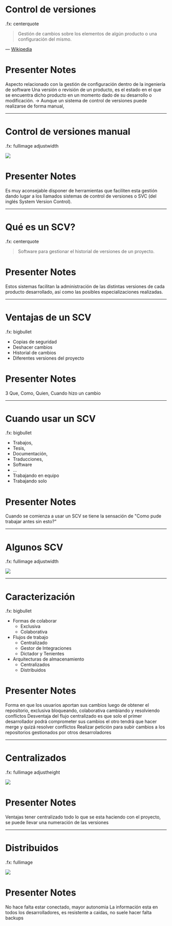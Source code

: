 Control de versiones
====================

.fx: centerquote

> Gestión de cambios sobre los elementos de algún producto o una configuración del mismo.

<p class="cite">— <a href="http://wikipedia.org/">Wikipedia</a></p>
  
# Presenter Notes

Aspecto relacionado con la gestión de configuración dentro de la ingeniería de software
Una versión o revisión de un producto, es el estado en el que se encuentra dicho producto 
en un momento dado de su desarrollo o modificación.
-> Aunque un sistema de control de versiones puede realizarse de forma manual,

---

Control de versiones manual
===========================

.fx: fullimage adjustwidth

![](images/humor_montt.jpg)

# Presenter Notes

Es muy aconsejable disponer de herramientas que faciliten esta gestión dando lugar a los llamados 
sistemas de control de versiones o SVC (del inglés System Version Control).

---

Qué es un SCV?
==============

.fx: centerquote

> Software para gestionar el historial de versiones de un proyecto.

# Presenter Notes

Estos sistemas facilitan la administración de las distintas versiones de cada producto desarrollado, 
así como las posibles especializaciones realizadas.

---

Ventajas de un SCV
==================

.fx: bigbullet

* Copias de seguridad
* Deshacer cambios
* Historial de cambios
* Diferentes versiones del proyecto

# Presenter Notes

3 Que, Como, Quien, Cuando hizo un cambio

---

Cuando usar un SCV
==================

.fx: bigbullet

* Trabajos, 
* Tesis, 
* Documentación, 
* Traducciones,
* Software
* ...
* Trabajando en equipo
* Trabajando solo

# Presenter Notes

Cuando se comienza a usar un SCV se tiene la sensación de "Como pude trabajar antes sin esto?" 

---

Algunos SCV
===========

.fx: fullimage adjustwidth

![](images/scvs.jpg)

---

Caracterización
===============

.fx: bigbullet

* Formas de colaborar
    * Exclusiva
    * Colaborativa
* Flujos de trabajo
    * Centralizado
    * Gestor de Integraciones
    * Dictador y Tenientes
* Arquitecturas de almacenamiento
    * Centralizados
    * Distribuidos

# Presenter Notes
Forma en que los usuarios aportan sus cambios luego de obtener el repositorio, exclusiva bloqueando, colaborativa cambiando y resolviendo conflictos
Desventaja del flujo centralizado es que solo el primer desarrollador podrá comprometer sus cambios el otro tendrá que hacer merge y quizá resolver conflictos
Realizar petición para subir cambios a los repositorios gestionados por otros desarroladores

---

Centralizados
=============

.fx: fullimage adjustheight

![](images/18333fig0102-tn.png)

# Presenter Notes

Ventajas tener centralizado todo lo que se esta haciendo con el proyecto, se puede llevar una numeración de las versiones

---

Distribuidos
============

.fx: fullimage

![](images/18333fig0103-tn.png)

# Presenter Notes

No hace falta estar conectado, mayor autonomia
La información esta en todos los desarrolladores, es resistente a caidas, no suele hacer falta backups